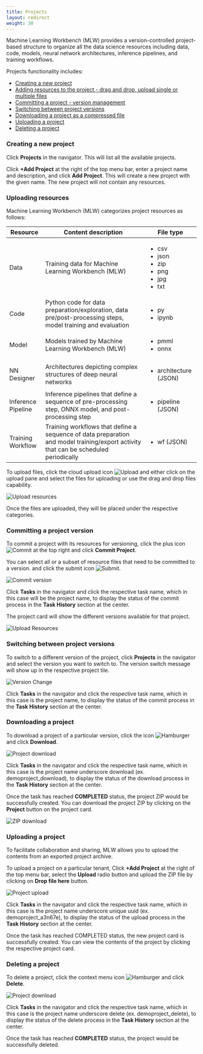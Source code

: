 ```yaml
---
title: Projects
layout: redirect
weight: 30
---
```


Machine Learning Workbench (MLW) provides a version-controlled project-based structure to organize all the data science resources including data, code, models, neural network architectures, inference pipelines, and training workflows.

Projects functionality includes:

* [Creating a new project](#creating-a-new-project)
* [Adding resources to the project - drag and drop, upload single or multiple files](#uploading-resources)
* [Committing a project - version management](#committing-a-project-version)
* [Switching between project versions](#switching-project-version)
* [Downloading a project as a compressed file](#downloading-a-project)
* [Uploading a project](#uploading-a-project)
* [Deleting a project](#deleting-a-project)

<a name="creating-a-new-project"></a>
### Creating a new project

Click **Projects** in the navigator. This will list all the available projects.

Click **+Add Project** at the right of the top menu bar, enter a project name and description, and click **Add Project**. This will create a new project with the given name. The new project will not contain any resources.

<a name="uploading-resources"></a>
### Uploading resources

Machine Learning Workbench (MLW) categorizes project resources as follows:

| Resource | Content description | File type |
|-----     |-----        |-----      |
| Data | Training data for Machine Learning Workbench (MLW) | <ul><li>csv</li><li>json</li><li>zip</li><li>png</li><li>jpg</li><li>txt</li></ul> |
| Code | Python code for data preparation/exploration, data pre/post-processing steps, model training and evaluation | <ul><li>py</li><li>ipynb</li></ul> |
| Model | Models trained by Machine Learning Workbench (MLW) | <ul><li>pmml</li><li>onnx</li></ul> |
| NN Designer | Architectures depicting complex structures of deep neural networks | <ul><li>architecture (JSON)</li></ul> |
| Inference Pipeline | Inference pipelines that define a sequence of pre-processing step, ONNX model, and post-processing step | <ul><li>pipeline (JSON)</li></ul> |
| Training Workflow | Training workflows that define a sequence of data preparation and model training/export activity that can be scheduled periodically | <ul><li>wf (JSON)</li></ul> |

To upload files, click the cloud upload icon <img src="/images/zementis/mlw-upload-icon.png" alt="Upload" style="display:inline-block; margin:0"> and either click on the upload pane and select the files for uploading or use the drag and drop files capability.

![Upload resources](/images/zementis/mlw-app-upload-resources.png)

Once the files are uploaded, they will be placed under the respective categories.

<a name="committing-a-project-version"></a>
### Committing a project version

To commit a project with its resources for versioning, click the plus icon <img src="/images/zementis/mlw-commit-add-icon.png" alt="Commit" style="display:inline-block; margin:0"> at the top right and click **Commit Project**.

You can select all or a subset of resource files that need to be committed to a version. and click the submit icon <img src="/images/zementis/mlw-submit-icon.png" alt="Submit" style="display:inline-block; margin:0">.

![Commit version](/images/zementis/mlw-app-project-commit-select.png)

Click **Tasks** in the navigator and click the respective task name, which in this case will be the project name, to display the status of the commit process in the **Task History** section at the center.

The project card will show the different versions available for that project.

![Upload Resources](/images/zementis/mlw-app-project-version.png)

<a name="switching-project-version"></a>
### Switching between project versions

To switch to a different version of the project, click **Projects** in the navigator and select the version you want to switch to. The version switch message will show up in the respective project tile.

![Version Change](/images/zementis/mlw-app-project-version-change.png)

Click **Tasks** in the navigator and click the respective task name, which in this case is the project name, to display the status of the commit process in the **Task History** section at the center.

<a name="downloading-a-project"></a>
### Downloading a project

To download a project of a particular version, click the icon <img src="/images/zementis/mlw-hamburger-icon.png" alt="Hamburger" style="display:inline-block; margin:0"> and click **Download**.

![Project download](/images/zementis/mlw-app-project-download.png)

Click **Tasks** in the navigator and click the respective task name, which in this case is the project name underscore download (ex. demoproject_download), to display the status of the download process in the **Task History** section at the center.

Once the task has reached **COMPLETED** status, the project ZIP would be successfully created. You can download the project ZIP by clicking on the **Project** button on the project card.

![ZIP download](/images/zementis/mlw-app-project-download-zip.png)

<a name="uploading-a-project"></a>
### Uploading a project

To facilitate collaboration and sharing, MLW allows you to upload the contents from an exported project archive.

To upload a project on a particular tenant, Click **+Add Project** at the right of the top menu bar, select the **Upload** radio button and upload the ZIP file by clicking on **Drop file here** button.

![Project upload](/images/zementis/mlw-app-project-upload.png)

Click **Tasks** in the navigator and click the respective task name, which in this case is the project name underscore unique uuid (ex. demoproject_a3n67e), to display the status of the upload process in the **Task History** section at the center.

Once the task has reached COMPLETED status, the new project card is successfully created. You can view the contents of the project by clicking the respective project card.

<a name="deleting-a-project"></a>
### Deleting a project

To delete a project, click the context menu icon <img src="/images/zementis/mlw-hamburger-icon.png" alt="Hamburger" style="display:inline-block; margin:0"> and click **Delete**.

![Project download](/images/zementis/mlw-app-project-delete.png)

Click **Tasks** in the navigator and click the respective task name, which in this case is the project name underscore delete (ex. demoproject_delete), to display the status of the delete process in the **Task History** section at the center.

Once the task has reached **COMPLETED** status, the project would be successfully deleted.
